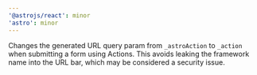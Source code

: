 ```yaml
---
'@astrojs/react': minor
'astro': minor
---
```


Changes the generated URL query param from `_astroAction` to `_action` when submitting a form using Actions. This avoids leaking the framework name into the URL bar, which may be considered a security issue.
